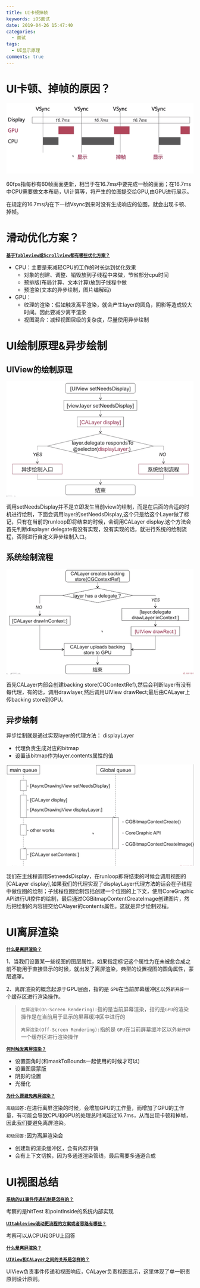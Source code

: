 ```yaml
---
title: UI卡顿掉帧
keywords: iOS面试
date: 2019-04-26 15:47:40
categories: 
  - 面试
tags:
  - UI显示原理
comments: true
---
```


# UI卡顿、掉帧的原因？

![图像](https://raw.githubusercontent.com/HaviLee/Blog-Images/master/Tech/kadun.png)

60fps指每秒有60帧画面更新，相当于在16.7ms中要完成一桢的画面；在16.7ms中CPU需要做文本布局，UI计算等，将产生的位图提交给GPU,由GPU进行展示。

在规定的16.7ms内在下一桢Vsync到来时没有生成响应的位图，就会出现卡顿、掉帧。

# 滑动优化方案？

**<u>`基于Tableview或Scrollview都有哪些优化方案？`</u>**

- CPU：主要是来减轻CPU的工作的时长达到优化效果
  - 对象的创建、调整、销毁放到子线程中来做，节省部分cpu时间
  - 预排版(布局计算、文本计算)放到子线程中做
  - 预渲染(文本的异步绘制，图片编解码)
- GPU：
  - 纹理的渲染：假如触发离平渲染，就会产生layer的圆角，阴影等造成较大时间。因此要减少离平渲染
  - 视图混合：减轻视图层级的复杂度，尽量使用异步绘制

# UI绘制原理&异步绘制

## UIView的绘制原理

![image](https://raw.githubusercontent.com/HaviLee/Blog-Images/master/Tech/calayer.png)

调用setNeedsDisplay并不是立即发生当前view的绘制，而是在后面的合适的时机进行绘制，下面会调用layer的setNeedsDisplay,这个只是给这个Layer做了标记，只有在当前的runloop即将结束的时候，会调用CALayer display.这个方法会首先判断displayer delegate有没有实现，没有实现的话，就进行系统的绘制流程，否则进行自定义异步绘制入口。

## 系统绘制流程

![layer](https://raw.githubusercontent.com/HaviLee/Blog-Images/master/Tech/systemdraw.png)

首先CALayer内部会创建backing store(CGContextRef),然后会判断layer有没有每代理，有的话，调用drawlayer,然后调用UIView drawRect;最后由CALayer上传backing store到GPU。

## 异步绘制

异步绘制就是通过实现layer的代理方法： displayLayer

- 代理负责生成对应的bitmap
- 设置该bitmap作为layer.contents属性的值

![sync](https://raw.githubusercontent.com/HaviLee/Blog-Images/master/Tech/asyncdraw.png)

我们在主线程调用SetneedsDisplay，在runloop即将结束的时候会调用视图的[CALayer display],如果我们的代理实现了displayLayer代理方法的话会在子线程中做位图的绘制；子线程位图绘制包括创建一个位图的上下文，使用CoreGraphic API进行UI控件的绘制，最后通过CGBitmapContentCreateImage创建图片，然后把绘制的内容提交给CAlayer的contents属性。这就是异步绘制过程。

# UI离屏渲染

**<u>`什么是离屏渲染？`</u>**

1、当我们设置某一些视图的图层属性，如果指定标记这个属性为在未被愈合成之前不能用于直接显示的时候，就出发了离屏渲染，典型的设置视图的圆角属性，蒙层遮罩。

2、离屏渲染的概念起源于GPU层面，指的是 `GPU`在当前屏幕缓冲区以外`新开辟`一个缓存区进行渲染操作。

> `在屏渲染(On-Screen Rendering):`指的是当前屏幕渲染，指的是`GPU`的渲染操作是在当前用于显示的屏幕缓冲区中进行的
>
> `离屏渲染(Off-Screen Rendering):`指的是 `GPU`在当前屏幕缓冲区以外`新开辟`一个缓存区进行渲染操作

**<u>`何时触发离屏渲染？`</u>**

- 设置圆角时(和maskToBounds一起使用的时候才可以)
- 设置图层蒙版
- 阴影的设置
- 光栅化

**<u>`为什么要避免离屏渲染？`</u>**

`高级回答:`在进行离屏渲染的时候，会增加GPU的工作量，而增加了GPU的工作量，有可能会导致CPU和GPU的处理总时间超过16.7ms，从而出现卡顿和掉帧，因此我们要避免离屏渲染。

`初级回答:`因为离屏渲染会

- 创建新的渲染缓冲区，会有内存开销
- 会有上下文切换，因为多通道渲染管线，最后需要多通道合成

# UI视图总结

**<u>`系统的UI事件传递机制是怎样的？`</u>**

考察的是hitTest 和pointInside的系统内部实现

**<u>`UItableview滚动更流程的方案或者思路有哪些？`</u>**

考察可以从CPU和GPU上回答

**<u>`什么是离屏渲染？`</u>**

**<u>`UIView和CALayer之间的关系是怎样的？`</u>**

UIView负责事件传递和视图响应，CALayer负责视图显示，这里体现了单一职责原则设计原则。

